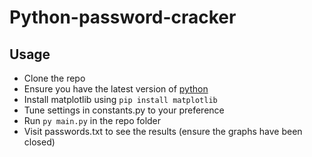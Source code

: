 # Python-password-cracker

## Usage

* Clone the repo
* Ensure you have the latest version of [python](https://www.python.org/)
* Install matplotlib using `pip install matplotlib`
* Tune settings in constants.py to your preference
* Run `py main.py` in the repo folder
* Visit passwords.txt to see the results (ensure the graphs have been closed)
